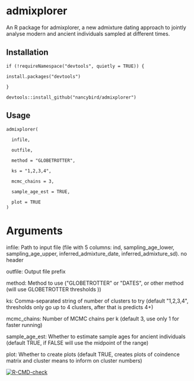# admixplorer

An R package for admixplorer, a new admixture dating approach to jointly analyse modern and ancient individuals sampled at different times.

## Installation
```
if (!requireNamespace("devtools", quietly = TRUE)) {

install.packages("devtools")

}

devtools::install_github("nancybird/admixplorer")
```
## Usage
```
admixplorer(

  infile,

  outfile,
 
  method = "GLOBETROTTER",
 
  ks = "1,2,3,4",
 
  mcmc_chains = 3,
 
  sample_age_est = TRUE,
 
  plot = TRUE
)
```
# Arguments

infile:	Path to input file (file with 5 columns: ind, sampling_age_lower, sampling_age_upper, inferred_admixture_date, inferred_admixture_sd). no header

outfile:	Output file prefix

method:	Method to use ("GLOBETROTTER" or "DATES", or other method (will use GLOBETROTTER thresholds ))

ks:	Comma-separated string of number of clusters to try (default "1,2,3,4", thresholds only go up to 4 clusters, after that is predicts 4+)

mcmc_chains:	Number of MCMC chains per k (default 3, use only 1 for faster running)

sample_age_est:	Whether to estimate sample ages for ancient individuals (default TRUE, if FALSE will use the midpoint of the range)

plot:	Whether to create plots (default TRUE, creates plots of coindence matrix and cluster means to inform on cluster numbers)


  <!-- badges: start -->
  [![R-CMD-check](https://github.com/nancybird/admixplorer/actions/workflows/R-CMD-check.yaml/badge.svg)](https://github.com/nancybird/admixplorer/actions/workflows/R-CMD-check.yaml)
  <!-- badges: end -->
